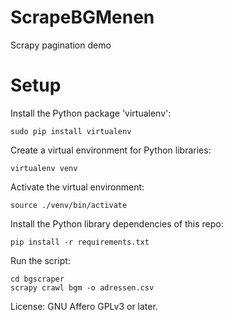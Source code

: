 # ScrapeBGMenen
Scrapy pagination demo

Setup
=====

Install the Python package 'virtualenv':

    sudo pip install virtualenv

Create a virtual environment for Python libraries:

    virtualenv venv

Activate the virtual environment:

    source ./venv/bin/activate

Install the Python library dependencies of this repo:

    pip install -r requirements.txt

Run the script:

    cd bgscraper
    scrapy crawl bgm -o adressen.csv
    
License:
GNU Affero GPLv3 or later.
